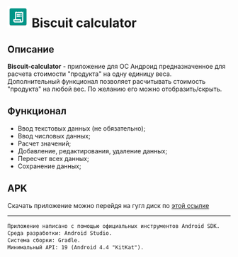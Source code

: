 ![Image alt](https://github.com/IlyaBobrov/Biscuit-calculator/raw/main/app/src/main/res/mipmap-mdpi/ic_my_launch.png) 
Biscuit calculator 
=====================
Описание
-----------

 **Biscuit-calculator** \- приложение для ОС Андроид предназначенное для расчета стоимости \"продукта\" на одну единицу веса.\
 Дополнительный функционал позволяет расчитывать стоимость \"продукта\" на любой вес. По желанию его можно отобразить/скрыть.

Функционал
-------------
 * Ввод текстовых данных \(не обязательно\);
 * Ввод числовых данных;
 * Расчет значений;
 * Добавление, редактирования, удаление данных;
 * Пересчет всех данных;
 * Сохранение данных;
 
APK
------
 Скачать приложение можно перейдя на гугл диск по [этой ссылке](https://drive.google.com/drive/folders/1b99MjVDeH8Cb9K54FZfbkMxTMsw3nuUb)
 
 ****
 
    Приложение написано с помощью официальных инструментов Android SDK.
    Среда разработки: Android Studio.
    Система сборки: Gradle.
    Минимальный API: 19 (Android 4.4 "KitKat").
